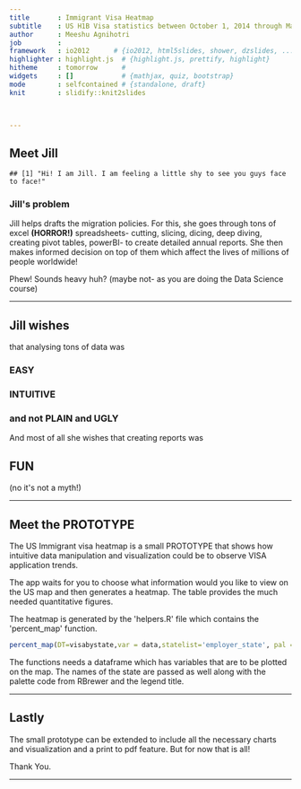 ```yaml
---
title       : Immigrant Visa Heatmap
subtitle    : US H1B Visa statistics between October 1, 2014 through March 30, 2015
author      : Meeshu Agnihotri
job         : 
framework   : io2012      # {io2012, html5slides, shower, dzslides, ...}
highlighter : highlight.js  # {highlight.js, prettify, highlight}
hitheme     : tomorrow      # 
widgets     : []            # {mathjax, quiz, bootstrap}
mode        : selfcontained # {standalone, draft}
knit        : slidify::knit2slides

      

---
```

## Meet Jill


```
## [1] "Hi! I am Jill. I am feeling a little shy to see you guys face to face!"
```

### Jill's problem

Jill helps drafts the migration policies. For this, she goes through tons of excel **(HORROR!)** spreadsheets- cutting, slicing, dicing, deep diving, creating pivot tables, powerBI-  to create detailed annual reports. She then makes informed decision on top of them which affect the lives of millions of people worldwide!

Phew! Sounds heavy huh? (maybe not- as you are doing the Data Science course)

--- 
## Jill wishes

that analysing tons of data was

### EASY
### INTUITIVE
### and not PLAIN and UGLY

And most of all she wishes that creating reports was 

## FUN
(no it's not a myth!)

--- 
## Meet the PROTOTYPE

The US Immigrant visa heatmap is a small PROTOTYPE that shows how intuitive data manipulation and visualization could be to observe VISA application trends.

The app waits for you to choose what information would you like to view on the US map and then generates a heatmap. The table provides the much needed quantitative figures.

The heatmap is generated by the 'helpers.R' file which contains the 'percent_map' function. 


```r
percent_map(DT=visabystate,var = data,statelist='employer_state', pal = palname,legend.title=legtitle)
```
  The functions needs a dataframe which has variables that are to be plotted on the map. The names of the state are passed as well along with the palette code from RBrewer and the legend title.

---
## Lastly

The small prototype can be extended to include all the necessary charts and visualization and a print to pdf feature. But for now that is all!

Thank You.

---






